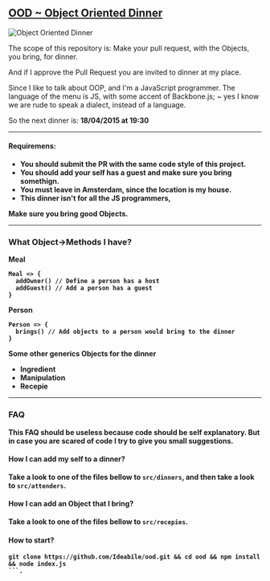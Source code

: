 ## [OOD ~ Object Oriented Dinner](https://ideabile.github.io/ood/)
![Object Oriented Dinner](http://www.craveonline.com/images/stories/2011/2012/March/Comedy/10-nerdy-last-suppers/last-supper-science.jpg)

The scope of this repository is: Make your pull request, with the Objects,
you bring, for dinner.

And if I approve the Pull Request you are invited to dinner at my place.

Since I like to talk about OOP, and I'm a JavaScript programmer.
The language of the menu is JS, with some accent of Backbone.js;
 ~ yes I know we are rude to speak a dialect, instead of a language.

So the next dinner is: <b>18/04/2015<b> at <b>19:30</b>

----

#### Requiremens:
  - You should submit the PR with the same code style of this project.
  - You should add your self has a guest and make sure you bring somethign.
  - You must leave in Amsterdam, since the location is my house.
  - This dinner isn't for all the JS programmers,

Make sure you bring good Objects.

----

### What Object->Methods I have?

**Meal**
```
Meal => {
  addOwner() // Define a person has a host
  addGuest() // Add a person has a guest
}
```

**Person**
```
Person => {
  brings() // Add objects to a person would bring to the dinner
}
```

Some other generics Objects for the dinner
- **Ingredient**
- **Manipulation**
- **Recepie**

----

### FAQ
This FAQ should be useless because code should be self explanatory. But in case you are scared of code I try to give you small suggestions.

#### How I can add my self to a dinner?
Take a look to one of the files bellow to ```src/dinners```, and then take a look to ```src/attenders```.

#### How I can add an Object that I bring?
Take a look to one of the files bellow to ```src/recepies```.


#### How to start?
```
git clone https://github.com/Ideabile/ood.git && cd ood && npm install && node index.js
```.
